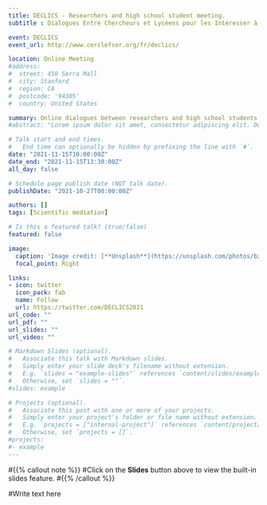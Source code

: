 ```yaml
---
title: DECLICS - Researchers and high school student meeting.
subtitle : Dialogues Entre Chercheurs et Lycéens pour les Intéresser à la Construction des Savoirs

event: DECLICS
event_url: http://www.cerclefser.org/fr/declics/

location: Online Meeting
#address:
#  street: 450 Serra Mall
#  city: Stanford
#  region: CA
#  postcode: '94305'
#  country: United States

summary: Online dialogues between researchers and high school students to interest them in the construction of knowledge 
#abstract: "Lorem ipsum dolor sit amet, consectetur adipiscing elit. Duis posuere tellusac convallis placerat. Proin tincidunt magna sed ex sollicitudin condimentum. Sed ac faucibus dolor, scelerisque sollicitudin nisi. Cras purus urna, suscipit quis sapien eu, pulvinar tempor diam."

# Talk start and end times.
#   End time can optionally be hidden by prefixing the line with `#`.
date: "2021-11-15T10:00:00Z"
date_end: "2021-11-15T13:30:00Z"
all_day: false

# Schedule page publish date (NOT talk date).
publishDate: "2021-10-27T00:00:00Z"

authors: []
tags: [Scientific mediation]

# Is this a featured talk? (true/false)
featured: false

image:
  caption: 'Image credit: [**Unsplash**](https://unsplash.com/photos/bzdhc5b3Bxs)'
  focal_point: Right

links:
- icon: twitter
  icon_pack: fab
  name: Follow
  url: https://twitter.com/DECLICS2021
url_code: ""
url_pdf: ""
url_slides: ""
url_video: ""

# Markdown Slides (optional).
#   Associate this talk with Markdown slides.
#   Simply enter your slide deck's filename without extension.
#   E.g. `slides = "example-slides"` references `content/slides/example-slides.md`.
#   Otherwise, set `slides = ""`.
#slides: example

# Projects (optional).
#   Associate this post with one or more of your projects.
#   Simply enter your project's folder or file name without extension.
#   E.g. `projects = ["internal-project"]` references `content/project/deep-learning/index.md`.
#   Otherwise, set `projects = []`.
#projects:
#- example
---
```


#{{% callout note %}}
#Click on the **Slides** button above to view the built-in slides feature.
#{{% /callout %}}

#Write text here
